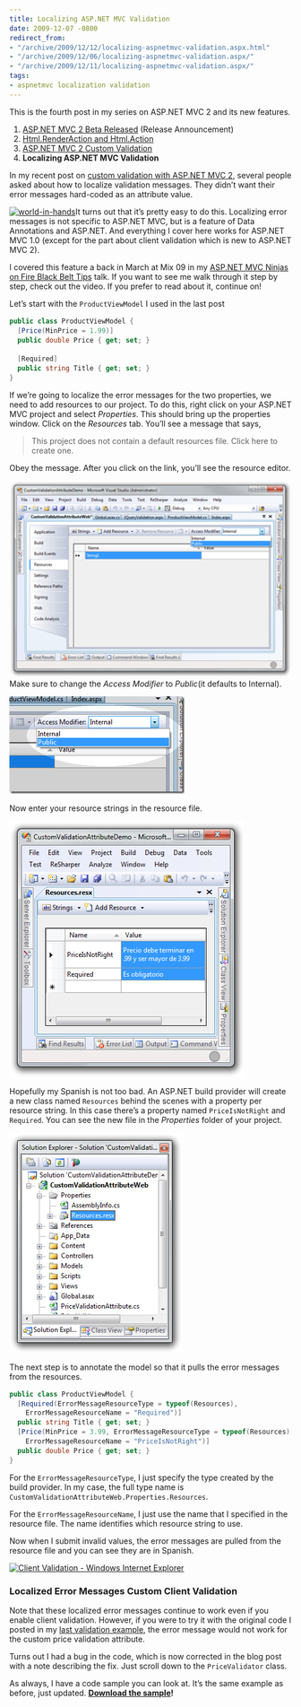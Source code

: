 ```yaml
---
title: Localizing ASP.NET MVC Validation
date: 2009-12-07 -0800
redirect_from:
- "/archive/2009/12/12/localizing-aspnetmvc-validation.aspx.html"
- "/archive/2009/12/06/localizing-aspnetmvc-validation.aspx/"
- "/archive/2009/12/11/localizing-aspnetmvc-validation.aspx/"
tags:
- aspnetmvc localization validation
---
```


This is the fourth post in my series on ASP.NET MVC 2 and its new
features.

1.  [ASP.NET MVC 2 Beta
    Released](https://haacked.com/archive/2009/11/17/asp.net-mvc-2-beta-released.aspx "Release Announcement")
    (Release Announcement)
2.  [Html.RenderAction and
    Html.Action](https://haacked.com/archive/2009/11/18/aspnetmvc2-render-action.aspx "Html.RenderAction and Html.Action")
3.  [ASP.NET MVC 2 Custom
    Validation](https://haacked.com/archive/2009/11/19/aspnetmvc2-custom-validation.aspx "ASP.NET MVC 2 Custom Validation")
4.  **Localizing ASP.NET MVC Validation**

In my recent post on [custom validation with ASP.NET MVC
2](https://haacked.com/archive/2009/11/19/aspnetmvc2-custom-validation.aspx "Custom Validation with ASP.NET MVC 2"),
several people asked about how to localize validation messages. They
didn’t want their error messages hard-coded as an attribute value.

[![world-in-hands](https://haacked.com/images/haacked_com/WindowsLiveWriter/LocalizingASP.NETMVCValidation_C004/world-in-hands_3.jpg "world-in-hands")](http://www.sxc.hu/browse.phtml?f=view&id=1035531 "Holding Earth 1 by flaivoloka on stock.xchng")It
turns out that it’s pretty easy to do this. Localizing error messages is
not specific to ASP.NET MVC, but is a feature of Data Annotations and
ASP.NET. And everything I cover here works for ASP.NET MVC 1.0 (except
for the part about client validation which is new to ASP.NET MVC 2).

I covered this feature a back in March at Mix 09 in my [ASP.NET MVC
Ninjas on Fire Black Belt
Tips](http://sessions.visitmix.com/MIX09/T44F "Mix Sessions") talk. If
you want to see me walk through it step by step, check out the video. If
you prefer to read about it, continue on!

Let’s start with the `ProductViewModel` I used in the last post

```csharp
public class ProductViewModel {
  [Price(MinPrice = 1.99)]
  public double Price { get; set; }

  [Required]
  public string Title { get; set; }
}
```

If we’re going to localize the error messages for the two properties, we
need to add resources to our project. To do this, right click on your
ASP.NET MVC project and select *Properties*. This should bring up the
properties window. Click on the *Resources* tab. You’ll see a message
that says,

> This project does not contain a default resources file. Click here to
> create one.

Obey the message. After you click on the link, you’ll see the resource
editor.

[![resources-tab](/images/haacked_com/WindowsLiveWriter/LocalizingASP.NETMVCValidation_1194E/resources-tab_4.png "resources-tab")](/images/haacked_com/WindowsLiveWriter/LocalizingASP.NETMVCValidation_1194E/resources-tab_4.png)
Make sure to change the *Access Modifier* to *Public*(it defaults to
Internal).

![resources-tab-access-modifier](/images/haacked_com/WindowsLiveWriter/LocalizingASP.NETMVCValidation_1194E/resources-tab-access-modifier_3.png "resources-tab-access-modifier")

Now enter your resource strings in the resource file.

![resource-file](/images/haacked_com/WindowsLiveWriter/LocalizingASP.NETMVCValidation_1194E/resource-file_3.png "resource-file")

Hopefully my Spanish is not too bad. An ASP.NET build provider will
create a new class named `Resources` behind the scenes with a property
per resource string. In this case there’s a property named
`PriceIsNotRight` and `Required`. You can see the new file in the
*Properties* folder of your project.

![solution-with-resources](/images/haacked_com/WindowsLiveWriter/LocalizingASP.NETMVCValidation_1194E/solution-with-resources_3.png "solution-with-resources")

The next step is to annotate the model so that it pulls the error
messages from the resources.

```csharp
public class ProductViewModel {
  [Required(ErrorMessageResourceType = typeof(Resources),
    ErrorMessageResourceName = "Required")]
  public string Title { get; set; }
  [Price(MinPrice = 3.99, ErrorMessageResourceType = typeof(Resources),
    ErrorMessageResourceName = "PriceIsNotRight")]
  public double Price { get; set; }
}
```

For the `ErrorMessageResourceType`, I just specify the type created by
the build provider. In my case, the full type name is
`CustomValidationAttributeWeb.Properties.Resources`.

For the `ErrorMessageResourceName`, I just use the name that I specified
in the resource file. The name identifies which resource string to use.

Now when I submit invalid values, the error messages are pulled from the
resource file and you can see they are in Spanish.

[![Client Validation - Windows Internet
Explorer](/images/haacked_com/WindowsLiveWriter/LocalizingASP.NETMVCValidation_1194E/Client%20Validation%20-%20Windows%20Internet%20Explorer_thumb.png "Client Validation - Windows Internet Explorer")](/images/haacked_com/WindowsLiveWriter/LocalizingASP.NETMVCValidation_1194E//images/haacked_com/WindowsLiveWriter/LocalizingASP.NETMVCValidation_1194E/)

### Localized Error Messages Custom Client Validation

Note that these localized error messages continue to work even if you
enable client validation. However, if you were to try it with the
original code I posted in my [last validation
example](https://haacked.com/archive/2009/11/19/aspnetmvc2-custom-validation.aspx "ASP.NET MVC 2 Custom Validation"),
the error message would not work for the custom price validation
attribute.

Turns out I had a bug in the code, which is now corrected in the blog
post with a note describing the fix. Just scroll down to the
`PriceValidator` class.

As always, I have a code sample you can look at. It’s the same example
as before, just updated. **[Download the
sample](https://haacked.com/code/CustomValidationAttributeDemo.zip "Validation Sample App")!**

